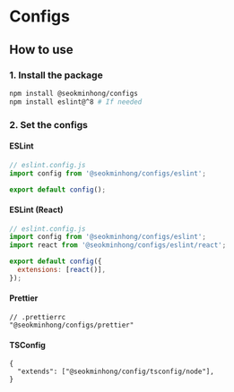 # Configs

## How to use

### 1. Install the package

```sh
npm install @seokminhong/configs
npm install eslint@^8 # If needed
```

### 2. Set the configs

#### ESLint

```js
// eslint.config.js
import config from '@seokminhong/configs/eslint';

export default config();
```

#### ESLint (React)

```js
// eslint.config.js
import config from '@seokminhong/configs/eslint';
import react from '@seokminhong/configs/eslint/react';

export default config({
  extensions: [react()],
});
```

#### Prettier

```jsonc
// .prettierrc
"@seokminhong/configs/prettier"
```

#### TSConfig

```jsonc
{
  "extends": ["@seokminhong/config/tsconfig/node"],
}
```
